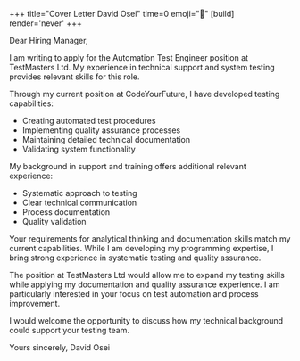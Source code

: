 +++
title="Cover Letter David Osei"
time=0
emoji="📝"
[build]
render='never'
+++

Dear Hiring Manager,

I am writing to apply for the Automation Test Engineer position at TestMasters Ltd. My experience in technical support and system testing provides relevant skills for this role.

Through my current position at CodeYourFuture, I have developed testing capabilities:

- Creating automated test procedures
- Implementing quality assurance processes
- Maintaining detailed technical documentation
- Validating system functionality

My background in support and training offers additional relevant experience:

- Systematic approach to testing
- Clear technical communication
- Process documentation
- Quality validation

Your requirements for analytical thinking and documentation skills match my current capabilities. While I am developing my programming expertise, I bring strong experience in systematic testing and quality assurance.

The position at TestMasters Ltd would allow me to expand my testing skills while applying my documentation and quality assurance experience. I am particularly interested in your focus on test automation and process improvement.

I would welcome the opportunity to discuss how my technical background could support your testing team.

Yours sincerely,
David Osei
